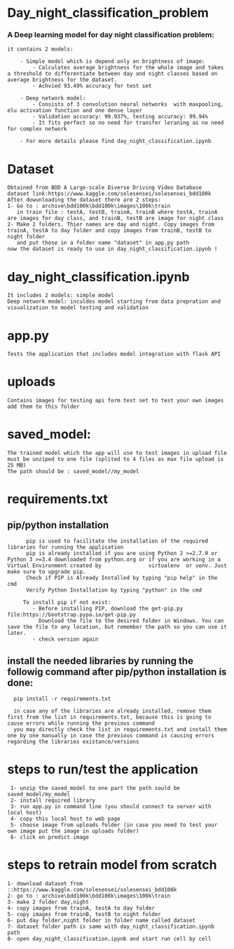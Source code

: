 # Day_night_classification_problem
### A Deep learning model for day night classification problem:

    it contains 2 models:
    
        - Simple model which is depend only on brightness of image: 
            - Calculates average brightness for the whole image and takes a threshold to differentiate between day and night classes based on average brightness for the dataset.
            - Achvied 93.49% accuracy for test set
            
        - Deep network model:
            - Consists of 3 convolution neural networks  with maxpooling, elu activation function and one dense layer 
            - Validation accuracy: 99.937%, testing accuracy: 99.94%
            - It fits perfect so no need for transfer leraning as no need for complex network 
            
        - For more details please find day_night_classification.ipynb

# Dataset
    Obtained from BDD A Large-scale Diverse Driving Video Database   
    dataset link:https://www.kaggle.com/solesensei/solesensei_bdd100k
    After dowunloading the dataset there are 2 steps:
    1- Go to : archive\bdd100k\bdd100k\images\100k\train
       in train file : testA, testB, trainA, trainB where testA, trainA are images for day class, and trainB, testB are image for night class
    2- Make 2 folders. Thier names are day and night. Copy images from trainA, testA to day folder and copy images from trainB, testB to night folder
       and put those in a folder name "dataset" in app.py path
    now the dataset is ready to use in day_night_classification.ipynb !
# day_night_classification.ipynb
    It includes 2 models: simple model
    Deep network model: inculdes model starting from data prepration and visualization to model testing and validation  
# app.py 
    Tests the application that includes model integration with flask API 
# uploads 
    Contains images for testing api form test set to test your own images add them to this folder
# saved_model:
    The trained model which the app will use to test images in upload file
    must be unziped to one file (splited to 4 files as max file upload is 25 MB)
    The path should be : saved_model//my_model
      
# requirements.txt
   ## pip/python installation
          pip is used to facilitate the installation of the required libraries for running the application 
          pip is already installed if you are using Python 2 >=2.7.9 or Python 3 >=3.4 downloaded from python.org or if you are working in a Virtual Environment created by               virtualenv  or venv. Just make sure to upgrade pip.
          Check if PIP is Already Installed by typing "pip help" in the cmd
          Verify Python Installation by typing "python" in the cmd

         To install pip if not exist: 
            - Before installing PIP, download the get-pip.py file:https://bootstrap.pypa.io/get-pip.py
              Download the file to the desired folder in Windows. You can save the file to any location, but remember the path so you can use it later.
            - check version again
   ##  install the needed libraries by running the followig command after pip/python installation is done:
      pip install -r requirements.txt
      
      in case any of the libraries are already installed, remove them first from the list in requirements.txt, because this is going to cause errors while running the previous command
      you may directly check the list in requirements.txt and install them one by one manually in case the previous command is causing errors regarding the libraries existance/versions
 
 # steps to run/test the application
     1- unzip the saved_model to one part the path sould be saved_model/my_model 
     2- install required library 
     3- run app.py in command line (you should connect to server with local host)
     4- copy this local host to web page
     5- choose image from uploads folder (in case you need to test your own image put the image in uploads folder)
     6- click on predict image
     
 # steps to retrain model from scratch
    1- download dataset from ::https://www.kaggle.com/solesensei/solesensei_bdd100k
    2- go to : archive\bdd100k\bdd100k\images\100k\train
    3- make 2 folder day,night
    4- copy images from trainA, testA to day folder  
    5- copy images from trainB, testB to night folder
    6- put day folder,night folder in folder name called dataset
    7- dataset folder path is same with day_night_classification.ipynb path
    8- open day_night_classification.ipynb and start run cell by cell
      
